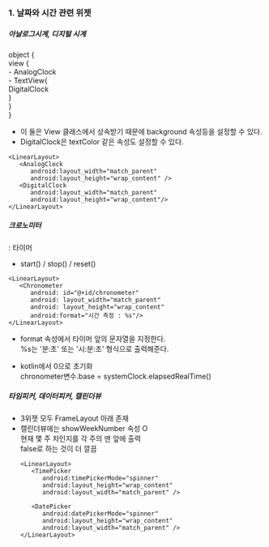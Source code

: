 ### 1. 날짜와 시간 관련 위젯  

##### 아날로그시계, 디지털 시계  
object {  
    view {  
        - AnalogClock  
        - TextView{  
            DigitalClock  
        }  
    }  
}  


- 이 둘은 View 클래스에서 상속받기 때문에 background 속성등을 설정할 수 있다.  
- DigitalClock은 textColor 같은 속성도 설정할 수 있다.  

```
<LinearLayout>
   <AnalogClock
      android:layout_width="match_parent"
      android:layout_height="wrap_content" />
   <DigitalClock
      android:layout_width="match_parent"
      android:layout_height="wrap_content"/>
</LinearLayout>
```

##### 크로노미터  
: 타이머  
- start() / stop() / reset()  

```
<LinearLayout>
   <Chronometer
      android: id="@+id/chronometer"
      android: layout_width="match_parent"
      android: layout_height="wrap_content"
      android:format="시간 측정 : %s"/>
</LinearLayout>
```

- format 속성에서 타이머 앞의 문자열을 지정한다.  
  %s는 '분:초' 또는 '시:분:초' 형식으로 출력해준다.  

- kotlin에서 0으로 초기화  
  chronometer변수.base = systemClock.elapsedRealTime()   


##### 타임피커, 데이터피커, 캘린더뷰  
- 3위젯 모두 FrameLayout 아래 존재   
- 캘린더뷰에는 showWeekNumber 속성 O  
  현재 몇 주 차인지를 각 주의 맨 앞에 출력  
  false로 하는 것이 더 깔끔  
  ```
  <LinearLayout>
     <TimePicker
        android:timePickerMode="spinner"
        android:layout_height="wrap_content"
        android:layout_width="match_parent" />

     <DatePicker
        android:datePickerMode="spinner"
        android:layout_height="wrap_content"
        android:layout_width="match_parent" />
  </LinearLayout>
  ```
  
